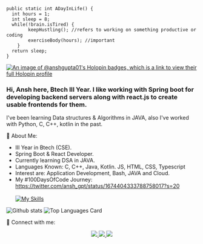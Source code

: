 ```
public static int ADayInLife() {
  int hours = 1;
  int sleep = 8;
  while(!brain.isTired) {
        keepHustling(); //refers to working on something productive or coding
        exerciseBody(hours); //important
    }
  return sleep;
}
```
[![An image of @anshgupta01's Holopin badges, which is a link to view their full Holopin profile](https://holopin.me/anshgupta01)](https://holopin.io/@anshgupta01)

### Hi, Ansh here, Btech III Year. I like working with Spring boot for developing backend servers along with react.js to create usable frontends for them. 
I've been learning Data structures & Algorithms in JAVA, also I've worked with Python, C, C++, kotlin in the past.

🚀 About Me:<br />
- III Year in Btech (CSE).<br />
- Spring Boot & React Developer.<br />
- Currently learning DSA in JAVA.<br/>
- Languages Known: C, C++, Java, Kotlin. JS, HTML, CSS, Typescript<br />
- Interest are: Application Development, Bash, JAVA and Cloud.<br />
- My #100DaysOfCode Journey: https://twitter.com/ansh_gpt/status/1674404333788758017?s=20 <br/> <br/>
[![My Skills](https://skills.thijs.gg/icons?i=react,spring,java,kotlin,cpp,c,js,html,css,py,git,docker,kubernates)](https://skills.thijs.gg)

![Github stats](https://github-readme-stats.vercel.app/api?username=AnshGupta01&theme=highcontrast&show_icons=true&count_private=true) 
![Top Languages Card](https://github-readme-stats.vercel.app/api/top-langs/?username=AnshGupta01&layout=compact&theme=highcontrast)

🔗 Connect with me:

<div id="badges" align="center">
  <a href= "https://www.linkedin.com/in/anshexe/">
   <img src="https://img.shields.io/badge/LinkedIn-0077B5?style=for-the-badge&logo=linkedin&logoColor=white"/>
  </a>
 
 <a href = "https://twitter.com/ansh_gpt"/>
 <img src ="https://img.shields.io/badge/Twitter-1DA1F2?style=for-the-badge&logo=twitter&logoColor=white"/>
 </a>
 <!--
 <a href = "https://leetcode.com/Shanmukhi_kairuppala/">
 <img src ="https://img.shields.io/badge/-LeetCode-FFA116?style=for-the-badge&logo=LeetCode&logoColor=black"/>
 </a>

 <a href = "https://www.hackerrank.com/21241A05M7">
 <img src ="https://img.shields.io/badge/-Hackerrank-2EC866?style=for-the-badge&logo=HackerRank&logoColor=white"/>
 </a>

  <a href = "https://codeforces.com/profile/Shanmukhi_21241A05M7">
 <img src ="https://img.shields.io/badge/Codeforces-445f9d?style=for-the-badge&logo=Codeforces&logoColor=white"/>
 </a>

  <a href = "https://www.codechef.com/users/shanmukhi_05m7">
 <img src ="https://img.shields.io/badge/-CodeChef-5B4638?style=for-the-badge&logo=CodeChef&logoColor=white"/>
 </a> 
 -->
 
 <a href = "https://AnshG2003@gmail.com">
<img src = "https://img.shields.io/badge/Gmail-D14836?style=for-the-badge&logo=gmail&logoColor=white"/>
</div>
